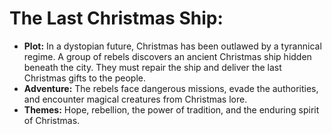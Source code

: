 # The Last Christmas Ship:

- **Plot:** In a dystopian future, Christmas has been outlawed by a tyrannical regime. A group of rebels discovers an ancient Christmas ship hidden beneath the city. They must repair the ship and deliver the last Christmas gifts to the people.
- **Adventure:** The rebels face dangerous missions, evade the authorities, and encounter magical creatures from Christmas lore.
- **Themes:** Hope, rebellion, the power of tradition, and the enduring spirit of Christmas.

